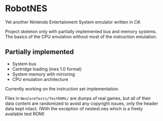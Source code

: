 # RobotNES

Yet another Nintendo Entertainment System emulator written in C#.

Project skeleton only with partially implemented bus and memory systems. The basics of the CPU emulation without most of the instruction emulation.

## Partially implemented

- System bus
- Cartridge loading (ines 1.0 format)
- System memory with mirroring
- CPU emulation architecture

Currently working on the instruction set implementation.

Files in `NesCoreTests/TestROMs/` are dumps of real games, but all of their data content are randomized to avoid any copyright issues, only the header data kept intact. (With the exception of nestest.nes which is a freely available test ROM)
